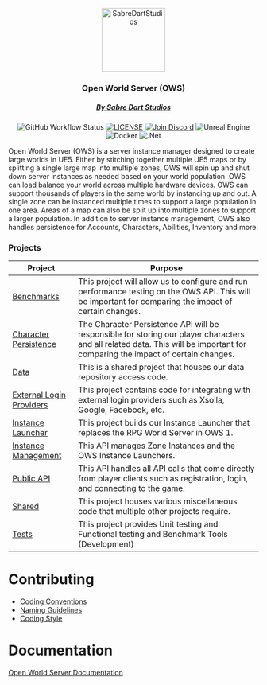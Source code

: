 <p align="center"><img src="img/Logo512pxWhite.png" alt="SabreDartStudios" width="128"></p>
<p align="center">
    <h3 align="center">Open World Server (OWS)</h3>
    <h5 align="center"><a href="http://www.sabredartstudios.com/">By Sabre Dart Studios</a></h5>
</p>

<div align="center">

  ![GitHub Workflow Status](https://img.shields.io/github/actions/workflow/status/Dartanlla/OWS/.github/workflows/ci.yml?branch=main&style=flat-square)
  <a href="https://github.com/Dartanlla/OWS/blob/master/LICENSE">![LICENSE](https://img.shields.io/github/license/Dartanlla/ows.svg?style=flat-square)</a>
  <a href="https://discord.gg/qZ76Cmxcgp">![Join Discord](https://img.shields.io/badge/Discord-%237289DA.svg?style=flat-square&logo=discord&logoColor=white)</a>
  ![Unreal Engine](https://img.shields.io/badge/unrealengine-%23313131.svg?style=flat-square&logo=unrealengine&logoColor=white)
  ![Docker](https://img.shields.io/badge/docker-%230db7ed.svg?style=flat-square&logo=docker&logoColor=white)
  ![.Net](https://img.shields.io/badge/.NET-5C2D91?style=flat-square&logo=.net&logoColor=white)

</div>

Open World Server (OWS) is a server instance manager designed to create large worlds in UE5. Either by stitching together multiple UE5 maps or by splitting a single large map into multiple zones, OWS will spin up and shut down server instances as needed based on your world population. OWS can load balance your world across multiple hardware devices. OWS can support thousands of players in the same world by instancing up and out. A single zone can be instanced multiple times to support a large population in one area. Areas of a map can also be split up into multiple zones to support a larger population. In addition to server instance management, OWS also handles persistence for Accounts, Characters, Abilities, Inventory and more.

### Projects

| Project                                                         | Purpose                                                            |
|-----------------------------------------------------------------|--------------------------------------------------------------------|
| [Benchmarks](src/OWSBenchmarks)                                 | This project will allow us to configure and run performance testing on the OWS API.  This will be important for comparing the impact of certain changes. |
| [Character Persistence](src/OWSCharacterPersistence)            | The Character Persistence API will be responsible for storing our player characters and all related data.  This will be important for comparing the impact of certain changes. |
| [Data](src/OWSData)                                             | This is a shared project that houses our data repository access code. |
| [External Login Providers](src/OWSExternalLoginProviders)       | This project contains code for integrating with external login providers such as Xsolla, Google, Facebook, etc. |
| [Instance Launcher](src/OWSInstanceLauncher)                    | This project builds our Instance Launcher that replaces the RPG World Server in OWS 1. |
| [Instance Management](src/OWSInstanceManagement)                | This API manages Zone Instances and the OWS Instance Launchers. |
| [Public API](src/OWSPublicAPI)                                  | This API handles all API calls that come directly from player clients such as registration, login, and connecting to the game. |
| [Shared](src/OWSShared)                                         | This project houses various miscellaneous code that multiple other projects require. |
| [Tests](src/OWSTests)                                           | This project provides Unit testing and Functional testing and Benchmark Tools (Development) |

# Contributing
* [Coding Conventions](https://docs.microsoft.com/en-us/dotnet/csharp/programming-guide/inside-a-program/coding-conventions)
* [Naming Guidelines](https://docs.microsoft.com/en-us/dotnet/standard/design-guidelines/naming-guidelines)
* [Coding Style](https://github.com/dotnet/corefx/blob/368fdfd86ee3a3bf1bca2a6c339ee590f3d6505d/Documentation/coding-guidelines/coding-style.md)

# Documentation
[Open World Server Documentation](https://www.openworldserver.com/)
